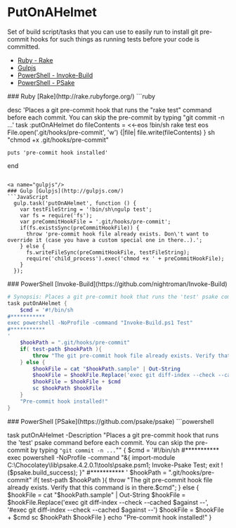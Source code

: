 PutOnAHelmet
============

Set of build script/tasks that you can use to easily run to install git pre-commit hooks for such things as running tests before your code is committed.

- [Ruby - Rake](#rubyrake)
- [Gulpjs](#gulpjs)
- [PowerShell - Invoke-Build](#powershellInvokeBuild)
- [PowerShell - PSake](#powershellPsake)


<a name="rubyrake"/>
### Ruby [Rake](http://rake.rubyforge.org/)
```ruby

desc 'Places a git pre-commit hook that runs the "rake test" command before each commit. You can skip the pre-commit by typing "git commit -n ...'
task :putOnAHelmet do
    fileContents = <<-eos
          !bin/sh
          rake test
        eos
    File.open('.git/hooks/pre-commit', 'w') {|file|
        file.write(fileContents)
    }
    sh "chmod +x .git/hooks/pre-commit"

    puts 'pre-commit hook installed'
end

```

<a name="gulpjs"/>
### Gulp [Gulpjs](http://gulpjs.com/)
```JavaScript
  gulp.task('putOnAHelmet', function () {
    var testFileString = '!bin/sh\ngulp test';
    var fs = require('fs');
    var preCommitHookFile = '.git/hooks/pre-commit';
    if(fs.existsSync(preCommitHookFile)) {
      throw 'pre-commit hook file already exists. Don\'t want to override it (case you have a custom special one in there..).';
    } else {
      fs.writeFileSync(preCommitHookFile, testFileString);
      require('child_process').exec('chmod +x ' + preCommitHookFile);
    }
  });
```


<a name="powershellInvokeBuild"/>
### PowerShell [Invoke-Build](https://github.com/nightroman/Invoke-Build)

```powershell
# Synopsis: Places a git pre-commit hook that runs the 'test' psake command before each commit. You can skip the pre-commit by typing "git commit -n ..."
task putOnAHelmet {
    $cmd = '#!/bin/sh
#***********
exec powershell -NoProfile -command "Invoke-Build.ps1 Test"
#***********
'
    $hookPath = ".git/hooks/pre-commit"
    if( test-path $hookPath ){
        throw "The git pre-commit hook file already exists. Verify that this command is in there. $cmd"
    } else {
        $hookFile = cat "$hookPath.sample" | Out-String
        $hookFile = $hookFile.Replace('exec git diff-index --check --cached $against --', '#exec git diff-index --check --cached $against --')
        $hookFile = $hookFile + $cmd
        sc $hookPath $hookFile
    }
    "Pre-commit hook installed!"
}
```


<a name="powershellPsake"/>
### PowerShell [PSake](https://github.com/psake/psake)
```powershell

task putOnAHelmet -Description "Places a git pre-commit hook that runs the 'test' psake command before each commit. You can skip the pre-commit by typing `"git commit -n ...`"" {
	$cmd = '#!/bin/sh
#***********
exec powershell -NoProfile -command "&{ import-module C:\Chocolatey\lib\psake.4.2.0.1\tools\psake.psm1; Invoke-Psake Test; exit !(\$psake.build_success); }"
#***********
'
	$hookPath = ".git/hooks/pre-commit"
	if( test-path $hookPath ){
		throw "The git pre-commit hook file already exists. Verify that this command is in there.$cmd";
	} else {
		$hookFile = cat "$hookPath.sample" | Out-String
		$hookFile = $hookFile.Replace('exec git diff-index --check --cached $against --', '#exec git diff-index --check --cached $against --')
		$hookFile = $hookFile + $cmd
		sc $hookPath $hookFile
	}
	echo "Pre-commit hook installed!"
}
```
